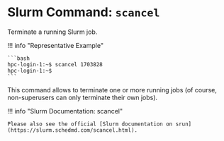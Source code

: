 # Slurm Command: `scancel`

Terminate a running Slurm job.

!!! info "Representative Example"

    ```bash
    hpc-login-1:~$ scancel 1703828
    hpc-login-1:~$
    ```

This command allows to terminate one or more running jobs (of course, non-superusers can only terminate their own jobs).

!!! info "Slurm Documentation: scancel"

    Please also see the official [Slurm documentation on srun](https://slurm.schedmd.com/scancel.html).
